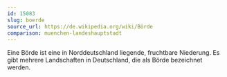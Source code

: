 ```yaml
---
id: 15083
slug: boerde
source_url: https://de.wikipedia.org/wiki/Börde
comparison: muenchen-landeshauptstadt
---
```


Eine Börde ist eine in Norddeutschland liegende, fruchtbare Niederung. Es gibt mehrere Landschaften in Deutschland, die als Börde bezeichnet werden.
